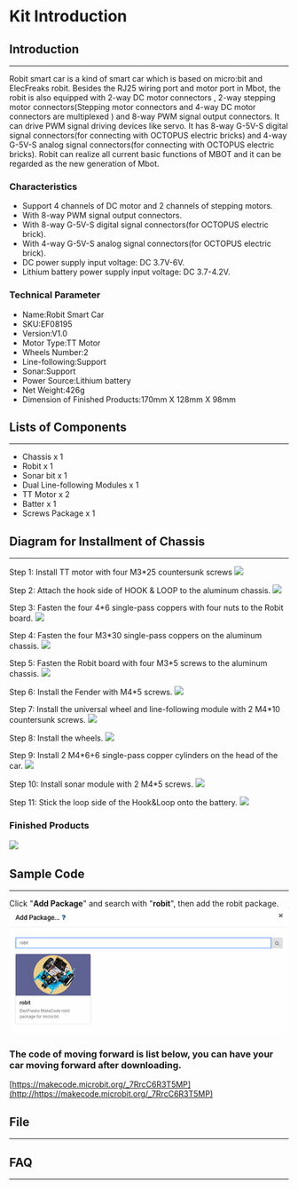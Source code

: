 # Kit Introduction

## Introduction  
---
Robit smart car is a kind of smart car which is based on micro:bit and ElecFreaks robit. Besides the RJ25 wiring port and  motor port in Mbot, the robit is also equipped with  2-way DC motor connectors , 2-way stepping motor connectors(Stepping motor connectors and 4-way DC motor connectors are multiplexed ) and 8-way PWM signal output connectors.  It can drive PWM signal driving devices like servo. It has 8-way G-5V-S digital signal connectors(for connecting with OCTOPUS electric bricks) and 4-way G-5V-S analog signal connectors(for connecting with OCTOPUS electric bricks). Robit can realize all current basic functions of MBOT and it can be regarded as the new generation of Mbot.


### Characteristics

- Support 4 channels of DC motor and 2 channels of stepping motors.
- With 8-way PWM signal output connectors.
- With 8-way G-5V-S digital signal connectors(for OCTOPUS electric brick).
- With 4-way G-5V-S analog signal connectors(for OCTOPUS electric brick).
- DC power supply input voltage: DC 3.7V-6V.
- Lithium battery power supply input voltage: DC 3.7-4.2V.

###  Technical Parameter


- Name:Robit Smart Car
- SKU:EF08195
- Version:V1.0
- Motor Type:TT Motor
- Wheels Number:2 
- Line-following:Support
- Sonar:Support
- Power Source:Lithium battery
- Net Weight:426g
- Dimension of Finished Products:170mm X 128mm X 98mm

## Lists of Components
---
- Chassis x 1
- Robit x 1
- Sonar bit x 1
- Dual Line-following Modules x 1
- TT Motor x 2
- Batter x 1
- Screws Package x 1

## Diagram for Installment of Chassis
---
 Step 1: Install TT motor with four M3*25 countersunk screws
![](https://raw.githubusercontent.com/elecfreaks/learn-cn/master/microbitKit/robit_smart_car/images/robit_smart_car_02.JPG)

Step 2: Attach the hook side of HOOK & LOOP to the aluminum chassis. 
![](https://raw.githubusercontent.com/elecfreaks/learn-cn/master/microbitKit/robit_smart_car/images/robit_smart_car_03.JPG)

 Step 3: Fasten the four 4*6 single-pass coppers with four nuts to the Robit board.
![](https://raw.githubusercontent.com/elecfreaks/learn-en/master/microbitKit/robit_smart_car/images/robit_smart_car_04.jpg)

Step 4: Fasten the four M3*30 single-pass coppers on the aluminum chassis.
![](https://raw.githubusercontent.com/elecfreaks/learn-cn/master/microbitKit/robit_smart_car/images/robit_smart_car_05.JPG)

Step 5: Fasten the Robit board with four M3*5 screws to the aluminum chassis.
![](https://raw.githubusercontent.com/elecfreaks/learn-cn/master/microbitKit/robit_smart_car/images/robit_smart_car_06.JPG)

Step 6: Install the Fender with M4*5 screws. 
![](https://raw.githubusercontent.com/elecfreaks/learn-cn/master/microbitKit/robit_smart_car/images/robit_smart_car_07.JPG)

Step 7: Install the universal wheel and line-following module with 2 M4*10 countersunk screws. 
![](https://raw.githubusercontent.com/elecfreaks/learn-cn/master/microbitKit/robit_smart_car/images/robit_smart_car_08.JPG)

Step 8: Install the wheels.
![](https://raw.githubusercontent.com/elecfreaks/learn-cn/master/microbitKit/robit_smart_car/images/robit_smart_car_09.JPG)

Step 9: Install 2 M4*6+6 single-pass copper cylinders on the head of the car.
![](https://raw.githubusercontent.com/elecfreaks/learn-cn/master/microbitKit/robit_smart_car/images/robit_smart_car_10.jpg)

Step 10: Install sonar module with 2 M4*5 screws.
![](https://raw.githubusercontent.com/elecfreaks/learn-cn/master/microbitKit/robit_smart_car/images/robit_smart_car_11.JPG)

Step 11: Stick the loop side of the Hook&Loop onto the battery.
![](https://raw.githubusercontent.com/elecfreaks/learn-cn/master/microbitKit/robit_smart_car/images/robit_smart_car_12.JPG)


### Finished Products

![](https://raw.githubusercontent.com/elecfreaks/learn-cn/master/microbitKit/robit_smart_car/images/robit_smart_car_01.JPG)

## Sample Code
---
Click "**Add Package**" and  search with "**robit**", then add the robit package.
![](./images/u1nc7NF.png)
### The code of moving forward is list below, you can have your car moving forward after downloading.
[https://makecode.microbit.org/_7RrcC6R3T5MP](http://https://makecode.microbit.org/_7RrcC6R3T5MP)


## File
---


## FAQ
---

